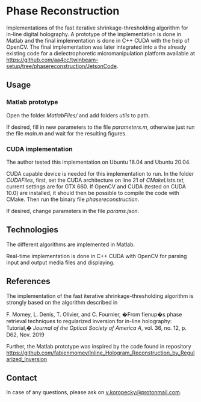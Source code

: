 # Phase Reconstruction

Implementations of the fast iterative shrinkage-thresholding algorithm for in-line digital holography. A prototype of the implementation is done in Matlab and the final implementation is done in C++ CUDA with the help of OpenCV. The final implementation was later integrated into a the already existing code for a dielectrophoretic micromanipulation platform available at <https://github.com/aa4cc/twinbeam-setup/tree/phasereconstruction/JetsonCode>.

## Usage

### Matlab prototype

Open the folder _MatlabFiles/_ and add folders _utils_ to path.

If desired, fill in new parameters to the file _parameters.m_, otherwise just run the file _main.m_ and wait for the resulting figures.

### CUDA implementation

The author tested this implementation on Ubuntu 18.04 and Ubuntu 20.04.

CUDA capable device is needed for this implementation to run. In the folder _CUDAFiles_, first, set the CUDA architecture on line 21 of _CMakeLists.txt_, current settings are for GTX 660. If OpenCV and CUDA (tested on CUDA 10.0) are installed, it should then be possible to compile the code with CMake. Then run the binary file _phasereconstruction_.

If desired, change parameters in the file _params.json_.

## Technologies

The different algorithms are implemented in Matlab.

Real-time implementation is done in C++ CUDA with OpenCV for parsing input and output media files and displaying.

## References

The implementation of the fast iterative shrinkage-thresholding algorithm is strongly based on the algorithm described in

F. Momey, L. Denis, T. Olivier, and C. Fournier, �From fienup�s phase retrieval techniques to regularized inversion for in-line holography: Tutorial,� _Journal of the Optical Society of America A_, vol. 36, no. 12, p. D62, Nov. 2019

Further, the Matlab prototype was inspired by the code found in repository
<https://github.com/fabienmomey/Inline_Hologram_Reconstruction_by_Regularized_Inversion>

## Contact

In case of any questions, please ask on <v.koropecky@protonmail.com>.
